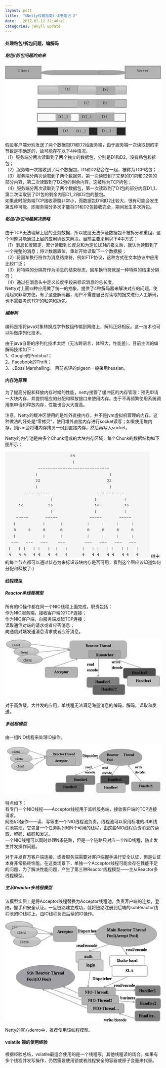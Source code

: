 ```yaml
---
layout: post
title:  "《Netty权威指南》读书笔记-2"
date:   2017-02-12 22:46:41
categories: jekyll update
---
```

#### 处理粘包/拆包问题，编解码 ####
##### 粘包/拆包问题的由来 #####
![tcp_package](/assets/images/TCP_Package.jpeg)

假设客户端分别发送了两个数据包D1和D2给服务端，由于服务端一次读取到的字节数是不确定的，故可能存在以下4种情况。  
（1）服务端分两次读取到了两个独立的数据包，分别是D1和D2，没有粘包和拆包；  
（2）服务端一次接收到了两个数据包，D1和D2粘合在一起，被称为TCP粘包；  
（3）服务端分两次读取到了两个数据包，第一次读取到了完整的D1包和D2包的部分内容，第二次读取到了D2包的剩余内容，这被称为TCP拆包；  
（4）服务端分两次读取到了两个数据包，第一次读取到了D1包的部分内容D1_1，第二次读取到了D1包的剩余内容D1_2和D2包的整包。  
如果此时服务端TCP接收滑窗非常小，而数据包D1和D2比较大，很有可能会发生第五种可能，即服务端分多次才能将D1和D2包接收完全，期间发生多次拆包。  

##### 粘包/拆包问题解决策略 #####
由于TCP无法理解上层的业务数据，所以底层无法保证数据包不被拆分和重组，这个问题只能通过上层的应用协议来解决。目前主要采用以下4中方式：  
（1）消息长度固定，累计读取到长度总和为定长LEN的报文后，就认为读取到了一个完整的消息；将计数器置位，重新开始读取下一个数据报；  
（2）将回车换行符作为消息结束符，例如FTP协议，这种方式在文本协议中应用比较广泛；  
（3）将特殊的分隔符作为消息的结束标志，回车换行符就是一种特殊的结束分隔符；  
（4）通过在消息头中定义长度字段来标识消息的总长度。  
Netty对上面四种应用做了统一的抽象，提供了4种解码器来解决对应的问题，使用起来非常方便。有了这些解码器，用户不需要自己对读取的报文进行人工解码，也不需要考虑TCP的粘包和拆包。  

##### 编解码 #####
编码是指将java对象转换成字节数组传输到网络上，解码正好相反。这一技术也可以叫做序列化技术。

由于java自带的序列化技术太烂（无法跨语言，体积大，性能差），目前主流的编解码技术如下：  
1、Google的Protobuf；  
2、Facebook的Thrift；  
3、JBoss Marshalling。
目前点评的pigeon一般采用hessian。

#### 内存池原理 ####
为了提高分配和释放内存时候的性能，netty接管了缓冲区的内存管理：预先申请一大块内存，并提供相应的分配和释放接口来使用内存。由于不再频繁使用系统调用来申请和释放内存，性能也会大大提高。

注意，Netty的缓冲区使用的是堆外直接内存，并不是jvm虚拟机管理的内存。这种做法的好处是“零拷贝”，使用堆外直接内存进行socket读写；如果使用堆内存，则jvm会将堆内存拷贝一份到直接内存，然后再写入socket。

Netty的内存池是由多个Chunk组成的大块内存区域，每个Chunk的数据结构如下图所示：

![chunk](/assets/images/chunk.jpeg)
树中的每个节点都可以通过状态为来标识该块内存是否可用，看到这个图应该知道如何分配和释放了:)

#### 线程模型 ####
##### Reactor单线程模型 #####
所有的IO操作都在同一个NIO线程上面完成，职责包括：  
作为NIO服务端，接收客户端的TCP连接；  
作为NIO客户端，向服务端发起TCP连接；  
读取通信对端的请求或者应答消息；  
向通信对端发送消息请求或者应答消息。

![reactor_single](/assets/images/reactor_single.jpeg)

对于高负载，大并发的应用，单线程无法满足海量消息的编码，解码，读取和发送。

##### 多线程模型 #####
由一组NIO线程来处理IO操作。

![reactor_multi](/assets/images/reactor_multi.jpeg)

特点如下：  
有专门一个NIO线程——Acceptor线程用于监听服务端，接收客户端的TCP连接请求。  
网络I/O操作——读、写等由一个NIO线程池负责，线程池可以采用标准的JDK线程池实现，它包含一个任务队列和N个可用的线程，由这些NIO线程负责消息的读取、解码、编码和发送。  
一个NIO线程可以同时处理N条链路，但是一个链路只对应一个NIO线程，防止发生并发操作问题。

对于并发百万客户端连接，或者服务端需要对客户端握手进行安全认证，但是认证本身非常损耗性能。在这类场景下，单独一个Acceptor线程可能会存在性能不足的问题，为了解决性能问题，产生了第三种Reactor线程模型——主从Reactor多线程模型。

##### 主从Reactor多线程模型 #####
该模型实质上是将Acceptor线程替换为Acceptor线程池，负责客户端的连接，登陆，握手和安全认证。一旦链路建立成功，就将链路注册到后端的subReactor线程池的IO线程上，由IO线程负责后续的IO操作。

![reactor_master_slave](/assets/images/reactor_master_slave.jpeg)

Netty的官方demo中，推荐使用该线程模型。

#### volatile 锁的使用经验 ####
根据经验总结，volatile最适合使用的是一个线程写，其他线程读的场合。如果有多个线程并发写操作，仍然需要使用锁或者线程安全的容器或原子变量来代替。

